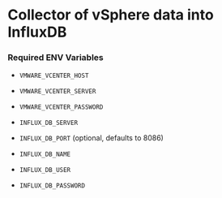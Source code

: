 # Collector of vSphere data into InfluxDB

### Required ENV Variables

- ``VMWARE_VCENTER_HOST``
- ``VMWARE_VCENTER_SERVER``
- ``VMWARE_VCENTER_PASSWORD``

- ``INFLUX_DB_SERVER``
- ``INFLUX_DB_PORT`` (optional, defaults to 8086)
- ``INFLUX_DB_NAME``
- ``INFLUX_DB_USER``
- ``INFLUX_DB_PASSWORD``